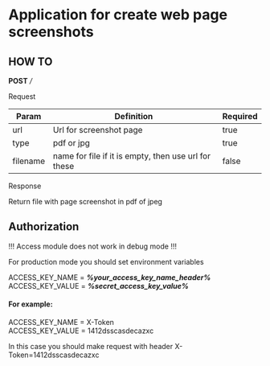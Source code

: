 # Application for create web page screenshots

## HOW TO

**POST** */*

Request

| Param | Definition | Required |
| ----- | ---------- | -------- |
| url   | Url for screenshot page | true |
| type  | pdf or jpg | true |
| filename | name for file if it is empty, then use url for these | false |

Response

Return file with page screenshot in pdf of jpeg

## Authorization

!!! Access module does not work in debug mode !!!

For production mode you should set environment variables

ACCESS_KEY_NAME = ***%your_access_key_name_header%***<br />
ACCESS_KEY_VALUE = ***%secret_access_key_value%***

#### For example:
ACCESS_KEY_NAME = X-Token<br />
ACCESS_KEY_VALUE = 1412dsscasdecazxc <br />

In this case you should make request with header X-Token=1412dsscasdecazxc
